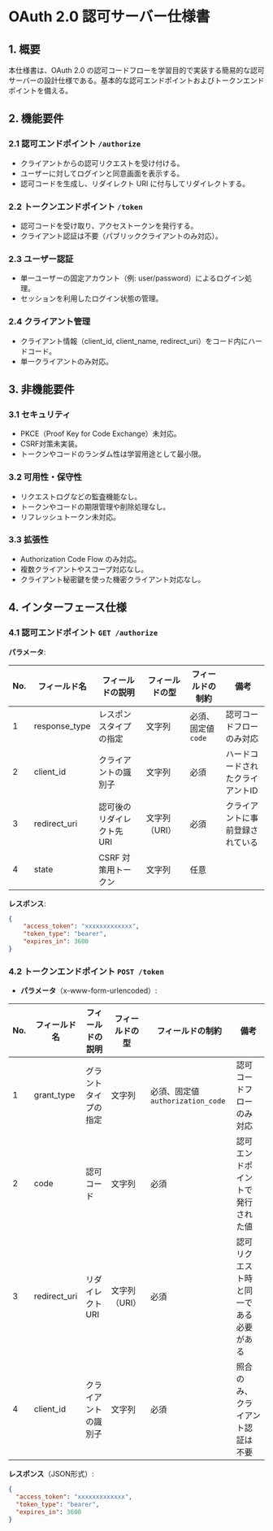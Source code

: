 # OAuth 2.0 認可サーバー仕様書

## 1. 概要

本仕様書は、OAuth 2.0 の認可コードフローを学習目的で実装する簡易的な認可サーバーの設計仕様である。基本的な認可エンドポイントおよびトークンエンドポイントを備える。

## 2. 機能要件

### 2.1 認可エンドポイント `/authorize`
- クライアントからの認可リクエストを受け付ける。
- ユーザーに対してログインと同意画面を表示する。
- 認可コードを生成し、リダイレクト URI に付与してリダイレクトする。

### 2.2 トークンエンドポイント `/token`
- 認可コードを受け取り、アクセストークンを発行する。
- クライアント認証は不要（パブリッククライアントのみ対応）。

### 2.3 ユーザー認証
- 単一ユーザーの固定アカウント（例: user/password）によるログイン処理。
- セッションを利用したログイン状態の管理。

### 2.4 クライアント管理
- クライアント情報（client_id, client_name, redirect_uri）をコード内にハードコード。
- 単一クライアントのみ対応。

## 3. 非機能要件

### 3.1 セキュリティ
- PKCE（Proof Key for Code Exchange）未対応。
- CSRF対策未実装。
- トークンやコードのランダム性は学習用途として最小限。

### 3.2 可用性・保守性
- リクエストログなどの監査機能なし。
- トークンやコードの期限管理や削除処理なし。
- リフレッシュトークン未対応。

### 3.3 拡張性
- Authorization Code Flow のみ対応。
- 複数クライアントやスコープ対応なし。
- クライアント秘密鍵を使った機密クライアント対応なし。

## 4. インターフェース仕様

### 4.1 認可エンドポイント `GET /authorize`
**パラメータ**:

| No. | フィールド名     | フィールドの説明               | フィールドの型 | フィールドの制約         | 備考                             |
|-----|------------------|-------------------------------|----------------|---------------------------|----------------------------------|
| 1   | response_type    | レスポンスタイプの指定        | 文字列         | 必須、固定値 `code`       | 認可コードフローのみ対応         |
| 2   | client_id        | クライアントの識別子          | 文字列         | 必須                      | ハードコードされたクライアントID |
| 3   | redirect_uri     | 認可後のリダイレクト先 URI     | 文字列（URI）  | 必須                      | クライアントに事前登録されている |
| 4   | state            | CSRF 対策用トークン           | 文字列         | 任意

**レスポンス**:
```json
{
	"access_token": "xxxxxxxxxxxxx",
	"token_type": "bearer",
	"expires_in": 3600
}
```

### 4.2 トークンエンドポイント `POST /token`
- **パラメータ**（x-www-form-urlencoded）:

| No. | フィールド名     | フィールドの説明                    | フィールドの型 | フィールドの制約                     | 備考                                     |
|-----|------------------|-------------------------------------|----------------|--------------------------------------|------------------------------------------|
| 1   | grant_type       | グラントタイプの指定               | 文字列         | 必須、固定値 `authorization_code`    | 認可コードフローのみ対応                 |
| 2   | code             | 認可コード                         | 文字列         | 必須                                 | 認可エンドポイントで発行された値         |
| 3   | redirect_uri     | リダイレクト URI                   | 文字列（URI）  | 必須                                 | 認可リクエスト時と同一である必要がある   |
| 4   | client_id        | クライアントの識別子               | 文字列         | 必須                                 | 照合のみ、クライアント認証は不要         |

**レスポンス**（JSON形式）:
  ```json
  {
    "access_token": "xxxxxxxxxxxxx",
    "token_type": "bearer",
    "expires_in": 3600
  }
```

